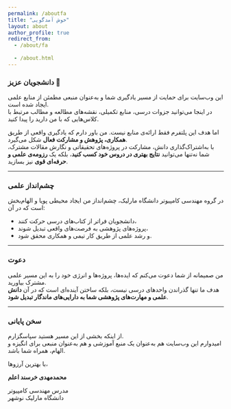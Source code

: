 ```yaml
---
permalink: /aboutfa
title: "خوش آمدگویی"
layout: about
author_profile: true
redirect_from: 
  - /about/fa
  
  - /about.html
---
```

### دانشجویان عزیز 🌱  

این وب‌سایت برای حمایت از مسیر یادگیری شما و به‌عنوان منبعی مطمئن از منابع علمی ایجاد شده است.  
در اینجا می‌توانید جزوات درسی، منابع تکمیلی، نقشه‌های مطالعه و مطالب مرتبط با کلاس‌هایی که با من دارید را پیدا کنید.  

اما هدف این پلتفرم فقط ارائه‌ی منابع نیست. من باور دارم که یادگیری واقعی از طریق **همکاری، پژوهش و مشارکت فعال** شکل می‌گیرد.  
با به‌اشتراک‌گذاری دانش، مشارکت در پروژه‌های تحقیقاتی و نگارش مقالات مشترک، شما نه‌تنها می‌توانید **نتایج بهتری در دروس خود کسب کنید**، بلکه یک **رزومه‌ی علمی و حرفه‌ای قوی** نیز بسازید.  

---

### چشم‌انداز علمی  
در گروه مهندسی کامپیوتر دانشگاه مارلیک، چشم‌انداز من ایجاد محیطی پویا و الهام‌بخش است که در آن:  
- دانشجویان فراتر از کتاب‌های درسی حرکت کنند،  
- پروژه‌های پژوهشی به فرصت‌های واقعی تبدیل شوند،  
- و رشد علمی از طریق کار تیمی و همکاری محقق شود.  

---

### دعوت  
من صمیمانه از شما دعوت می‌کنم که ایده‌ها، پروژه‌ها و انرژی خود را به این مسیر علمی مشترک بیاورید.  
هدف ما تنها گذراندن واحدهای درسی نیست، بلکه ساختن آینده‌ای است که در آن **دانش علمی و مهارت‌های پژوهشی شما به دارایی‌های ماندگار تبدیل شود**.  

---

### سخن پایانی  
از اینکه بخشی از این مسیر هستید سپاسگزارم.  
امیدوارم این وب‌سایت هم به‌عنوان یک منبع آموزشی و هم به‌عنوان منبعی برای انگیزه و الهام، همراه شما باشد.  

با بهترین آرزوها،  

**محمدمهدی خرسند اعلم**  

مدرس مهندسی کامپیوتر  
دانشگاه مارلیک نوشهر  
